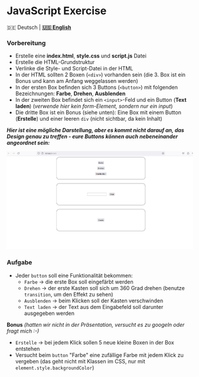 # JavaScript Exercise

🇩🇪 Deutsch | **[🇺🇸 English](README.en.md)**

### Vorbereitung

- Erstelle eine **index.html**, **style.css** und **script.js** Datei
- Erstelle die HTML-Grundstruktur
- Verlinke die Style- und Script-Datei in der HTML
- In der HTML sollten 2 Boxen (`<div>`) vorhanden sein (die 3. Box ist ein Bonus und kann am Anfang weggelassen werden)
- In der ersten Box befinden sich 3 Buttons (`<button>`) mit folgenden Bezeichnungen: **Farbe**, **Drehen**, **Ausblenden**  
- In der zweiten Box befindet sich ein `<input>`-Feld und ein Button (**Text laden**) (*verwende hier kein form-Element, sondern nur ein input*)
- Die dritte Box ist ein Bonus (siehe unten): Eine Box mit einem Button (**Erstelle**) und einer leeren `div` (nicht sichtbar, da kein Inhalt)

***Hier ist eine mögliche Darstellung, aber es kommt nicht darauf an, das Design genau zu treffen - eure Buttons können auch nebeneinander angeordnet sein:***

![Vorschau der Seite](mockup.png)

### Aufgabe
- Jeder `button` soll eine Funktionalität bekommen:
  - `Farbe` → die erste Box soll eingefärbt werden 
  - `Drehen` → der erste Kasten soll sich um 360 Grad drehen (benutze `transition`, um den Effekt zu sehen)
  - `Ausblenden` → beim Klicken soll der Kasten verschwinden
  - `Text laden` → der Text aus dem Eingabefeld soll darunter ausgegeben werden

**Bonus** *(hatten wir nicht in der Präsentation, versucht es zu googeln oder fragt mich :-)*
- `Erstelle` → bei jedem Klick sollen 5 neue kleine Boxen in der Box entstehen
- Versucht beim `button` "Farbe" eine zufällige Farbe mit jedem Klick zu vergeben (das geht nicht mit Klassen im CSS, nur mit `element.style.backgroundColor`)

